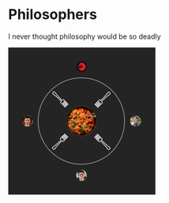 # Philosophers  

I never thought philosophy would be so deadly

![the boys](https://raw.githubusercontent.com/LuigiEnzoFerrari/philosophers/master/.github/images/the_boys.png)  
